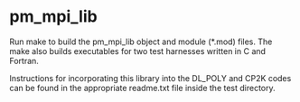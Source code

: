 pm_mpi_lib
==========

Run make to build the pm_mpi_lib object and module (*.mod) files. The make
also builds executables for two test harnesses written in C and Fortran.

Instructions for incorporating this library into the DL_POLY and CP2K codes
can be found in the appropriate readme.txt file inside the test directory.